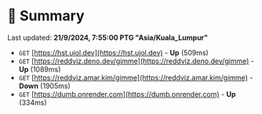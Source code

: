 # 📖 Summary
Last updated: **21/9/2024, 7:55:00 PTG "Asia/Kuala_Lumpur"**

- `GET` [https://hst.ujol.dev](https://hst.ujol.dev) - **Up** (509ms)
- `GET` [https://reddviz.deno.dev/gimme](https://reddviz.deno.dev/gimme) - **Up** (1089ms)
- `GET` [https://reddviz.amar.kim/gimme](https://reddviz.amar.kim/gimme) - **Down** (1905ms)
- `GET` [https://dumb.onrender.com](https://dumb.onrender.com) - **Up** (334ms)
